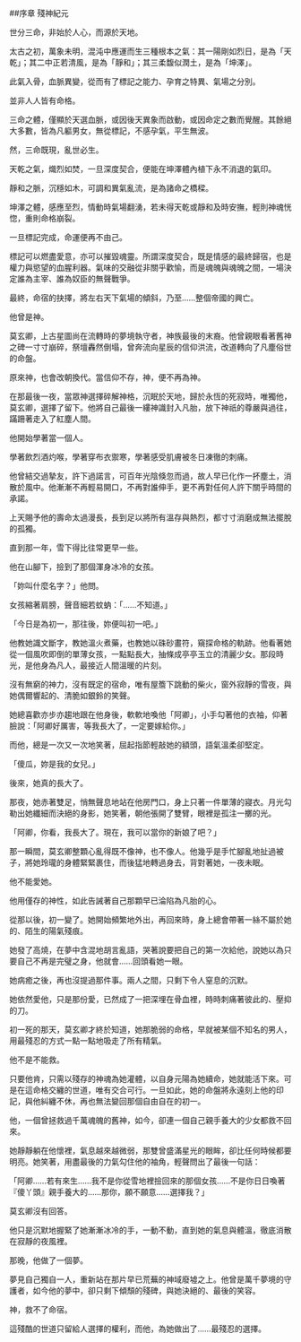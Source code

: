 \##序章 殘神紀元

世分三命，非始於人心，而源於天地。

太古之初，萬象未明，混沌中應運而生三種根本之氣：其一陽剛如烈日，是為「天乾」；其二中正若清風，是為「靜和」；其三柔馥似潤土，是為「坤澤」。

此氣入骨，血脈異變，從而有了標記之能力、孕育之特異、氣場之分別。

並非人人皆有命格。

三命之體，僅顯於天選血脈，或因後天異象而啟動，或因命定之數而覺醒。其餘絕大多數，皆為凡軀男女，無從標記，不感孕氣，平生無波。

然，三命既現，亂世必生。

天乾之氣，熾烈如焚，一旦深度契合，便能在坤澤體內植下永不消退的氣印。

靜和之脈，沉穩如木，可調和異氣亂流，是為諸命之橋樑。

坤澤之體，感應至烈，情動時氣場翻湧，若未得天乾或靜和及時安撫，輕則神魂恍惚，重則命格崩裂。

一旦標記完成，命運便再不由己。

標記可以燃盡愛意，亦可以摧毀魂靈。所謂深度契合，既是情感的最終歸宿，也是權力與慾望的血腥利器。氣味的交融從非關乎歡愉，而是魂魄與魂魄之間，一場決定誰為主宰、誰為奴臣的無聲戰爭。

最終，命宿的抉擇，將左右天下氣場的傾斜，乃至……整個帝國的興亡。

他曾是神。

莫玄卿，上古星圖尚在流轉時的夢境執守者，神族最後的末裔。他曾親眼看著舊神之碑一寸寸崩碎，祭壇轟然倒塌，曾奔流向星辰的信仰洪流，改道轉向了凡塵俗世的命盤。

原來神，也會改朝換代。當信仰不存，神，便不再為神。

在那最後一夜，當眾神選擇碎解神格，沉眠於天地，歸於永恆的死寂時，唯獨他，莫玄卿，選擇了留下。他將自己最後一縷神識封入凡胎，放下神祇的尊嚴與過往，蹣跚著走入了紅塵人間。

他開始學著當一個人。

學著飲烈酒灼喉，學著穿布衣禦寒，學著感受肌膚被冬日凍徹的刺痛。

他曾結交過摯友，許下過諾言，可百年光陰倏忽而過，故人早已化作一抔塵土，消散於風中。他漸漸不再輕易開口，不再對誰伸手，更不再對任何人許下關乎時間的承諾。

上天賜予他的壽命太過漫長，長到足以將所有溫存與熱烈，都寸寸消磨成無法擺脫的孤獨。

直到那一年，雪下得比往常更早一些。

他在山腳下，撿到了那個渾身冰冷的女孩。

「妳叫什麼名字？」他問。

女孩縮著肩膀，聲音細若蚊蚋：「……不知道。」

「今日是為初一，那往後，妳便叫初一吧。」

他教她識文斷字，教她溫火煮藥，也教她以硃砂畫符，窺探命格的軌跡。他看著她從一個風吹即倒的單薄女孩，一點點長大，抽條成亭亭玉立的清麗少女。那段時光，是他身為凡人，最接近人間溫暖的片刻。

沒有無窮的神力，沒有既定的宿命，唯有屋簷下跳動的柴火，窗外寂靜的雪夜，與她偶爾響起的、清脆如銀鈴的笑聲。

她總喜歡亦步亦趨地跟在他身後，軟軟地喚他「阿卿」，小手勾著他的衣袖，仰著臉說：「阿卿好厲害，等我長大了，一定要嫁給你。」

而他，總是一次又一次地笑著，屈起指節輕敲她的額頭，語氣溫柔卻堅定。

「傻瓜，妳是我的女兒。」

後來，她真的長大了。

那夜，她赤著雙足，悄無聲息地站在他房門口，身上只著一件單薄的寢衣。月光勾勒出她纖細而決絕的身影，她笑著，朝他張開了雙臂，眼裡是孤注一擲的光。

「阿卿，你看，我長大了。現在，我可以當你的新娘了吧？」

那一瞬間，莫玄卿整顆心亂得既不像神，也不像人。他幾乎是手忙腳亂地扯過被子，將她玲瓏的身體緊緊裹住，而後猛地轉過身去，背對著她，一夜未眠。

他不能愛她。

他用僅存的神性，如此告誡著自己那顆早已淪陷為凡胎的心。

從那以後，初一變了。她開始頻繁地外出，再回來時，身上總會帶著一絲不屬於她的、陌生的陽氣殘痕。

她發了高燒，在夢中含混地胡言亂語，哭著說要把自己的第一次給他，說她以為只要自己不再是完璧之身，他就會……回頭看她一眼。

她病癒之後，再也沒提過那件事。兩人之間，只剩下令人窒息的沉默。

她依然愛他，只是那份愛，已然成了一把深埋在骨血裡，時時刺痛著彼此的、壓抑的刀。

初一死的那天，莫玄卿才終於知道，她那脆弱的命格，早就被某個不知名的男人，用最殘忍的方式一點一點地吸走了所有精氣。

他不是不能救。

只要他肯，只需以殘存的神魂為她灌體，以自身元陽為她續命，她就能活下來。可是在這命格交纏的世道，唯有交合可行。一旦如此，她的命盤將永遠刻上他的印記，與他糾纏不休，再也無法變回那個自由自在的初一。

他，一個曾拯救過千萬魂魄的舊神，如今，卻連一個自己親手養大的少女都救不回來。

她靜靜躺在他懷裡，氣息越來越微弱，那雙曾盛滿星光的眼眸，卻比任何時候都要明亮。她笑著，用盡最後的力氣勾住他的袖角，輕聲問出了最後一句話：

「阿卿……若有來生……我不是你從雪地裡撿回來的那個女孩……不是你日日喚著『傻丫頭』親手養大的……那你，願不願意……選擇我？」

莫玄卿沒有回答。

他只是沉默地握緊了她漸漸冰冷的手，一動不動，直到她的氣息與體溫，徹底消散在寂靜的夜風裡。

那晚，他做了一個夢。

夢見自己獨自一人，重新站在那片早已荒蕪的神域廢墟之上。他曾是萬千夢境的守護者，如今他的夢中，卻只剩下傾頹的殘碑，與她決絕的、最後的笑容。

神，救不了命宿。

這殘酷的世道只留給人選擇的權利，而他，為她做出了……最殘忍的選擇。

